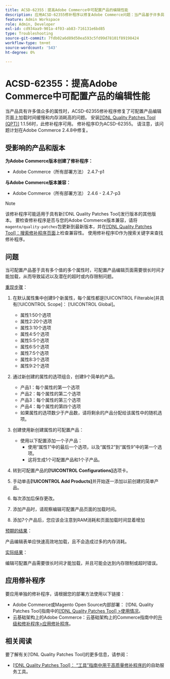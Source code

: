 ```yaml
---
title: ACSD-62355：提高Adobe Commerce中可配置产品的编辑性能
description: 应用ACSD-62355修补程序以修复Adobe Commerce问题：当产品基于许多具有许多值的属性时，该问题会导致可配置产品编辑页面加载缓慢。
feature: Admin Workspace
role: Admin, Developer
exl-id: cd934aa9-901a-4f03-ab83-716131e6bd85
type: Troubleshooting
source-git-commit: 7fdb02a6d89d50ea593c5fd99d78101f89198424
workflow-type: tm+mt
source-wordcount: '543'
ht-degree: 0%

---
```


# ACSD-62355：提高Adobe Commerce中可配置产品的编辑性能

当产品具有许多值众多的属性时，ACSD-62355修补程序修复了可配置产品编辑页面上加载时间缓慢和内存消耗高的问题。 安装[[!DNL Quality Patches Tool (QPT)]](/help/tools/quality-patches-tool/quality-patches-tool-to-self-serve-quality-patches.md) 1.1.56时，此修补程序可用。 修补程序ID为ACSD-62355。 请注意，该问题计划在Adobe Commerce 2.4.8中修复。

## 受影响的产品和版本

**为Adobe Commerce版本创建了修补程序：**

* Adobe Commerce（所有部署方法） 2.4.7-p1

**与Adobe Commerce版本兼容：**

* Adobe Commerce（所有部署方法） 2.4.6 - 2.4.7-p3

>[!NOTE]
>
>该修补程序可能适用于具有新[!DNL Quality Patches Tool]发行版本的其他版本。 要检查修补程序是否与您的Adobe Commerce版本兼容，请将`magento/quality-patches`包更新到最新版本，并在[[!DNL Quality Patches Tool]：搜索修补程序页面](https://experienceleague.adobe.com/tools/commerce-quality-patches/index.html?lang=zh-Hans)上检查兼容性。 使用修补程序ID作为搜索关键字来查找修补程序。

## 问题

当可配置产品基于具有多个值的多个属性时，可配置产品编辑页面需要很长时间才能加载，从而导致延迟以及潜在的超时或内存限制问题。

<u>重现步骤</u>：

1. 在默认属性集中创建9个新属性，每个属性都是[!UICONTROL Filterable]并具有[!UICONTROL Scope]： [!UICONTROL Global]。
   * 属性1:50个选项
   * 属性2:20个选项
   * 属性3:10个选项
   * 属性4:5个选项
   * 属性5:5个选项
   * 属性6:5个选项
   * 属性7:5个选项
   * 属性8:3个选项
   * 属性9:2个选项

1. 通过新创建的属性的选项组合，创建9个简单的产品。
   * 产品1：每个属性的第一个选项
   * 产品2：每个属性的第二个选项
   * 产品3：每个属性的第三个选项
   * 产品4：每个属性的第四个选项
   * 如果属性的选项数少于产品数，请将剩余的产品分配给该属性中的随机选项。

1. 创建使用新创建属性的可配置产品：
   * 使用以下配置添加一个子产品：
      * 使用“属性1”中的最后一个选项，以及“属性2”到“属性9”中的第一个选项。
      * 这将生成1个可配置产品和1个子产品。
1. 转到可配置产品的&#x200B;**[!UICONTROL Configurations]**&#x200B;选项卡。
1. 手动单击&#x200B;**[!UICONTROL Add Products]**&#x200B;并开始逐一添加以前创建的简单产品。
1. 每次添加后保存更改。
1. 添加产品时，请观察编辑可配置产品页面的加载时间。
1. 添加7个产品后，您应该会注意到RAM消耗和页面加载时间显着增加

<u>预期的结果</u>：

产品编辑表单应快速高效地加载，且不会造成过多的内存消耗。

<u>实际结果</u>：

编辑可配置产品需要很长时间才能加载，并且可能会达到内存限制或超时错误。

## 应用修补程序

要应用单独的修补程序，请根据您的部署方法使用以下链接：

* Adobe Commerce或Magento Open Source内部部署： [!DNL Quality Patches Tool]指南中的[[!DNL Quality Patches Tool] >使用情况](/help/tools/quality-patches-tool/usage.md)。
* 云基础架构上的Adobe Commerce：云基础架构上的Commerce指南中的[升级和修补程序>应用修补程序](https://experienceleague.adobe.com/docs/commerce-cloud-service/user-guide/develop/upgrade/apply-patches.html?lang=zh-Hans)。

## 相关阅读

要了解有关[!DNL Quality Patches Tool]的更多信息，请参阅：

* [[!DNL Quality Patches Tool]： “工具”指南中用于高质量修补程序的](/help/tools/quality-patches-tool/quality-patches-tool-to-self-serve-quality-patches.md)的自助服务工具。
